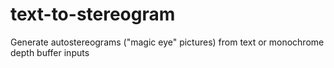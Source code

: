 # text-to-stereogram
Generate autostereograms ("magic eye" pictures) from text or monochrome depth buffer inputs
